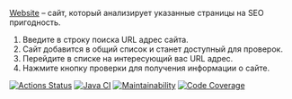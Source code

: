 [Website](https://java-project-72-zy72.onrender.com/) – сайт, который анализирует указанные страницы на SEO пригодность.
1. Введите в строку поиска URL адрес сайта.
2. Сайт добавится в общий список и станет доступный для проверок.
3. Перейдите в списке на интересующий вас URL адрес.
4. Нажмите кнопку проверки для получения информации о сайте.

[![Actions Status](https://github.com/Kudrya33/java-project-72/actions/workflows/hexlet-check.yml/badge.svg)](https://github.com/Kudrya33/java-project-72/actions)
[![Java CI](https://github.com/Kudrya33/java-project-72/actions/workflows/build.yml/badge.svg)](https://github.com/Kudrya33/java-project-72/actions/workflows/build.yml)
[![Maintainability](https://qlty.sh/badges/df299474-4790-4bf1-af0e-49d715cfa1f1/maintainability.svg)](https://qlty.sh/gh/Kudrya33/projects/java-project-72)
[![Code Coverage](https://qlty.sh/badges/df299474-4790-4bf1-af0e-49d715cfa1f1/test_coverage.svg)](https://qlty.sh/gh/Kudrya33/projects/java-project-72)
